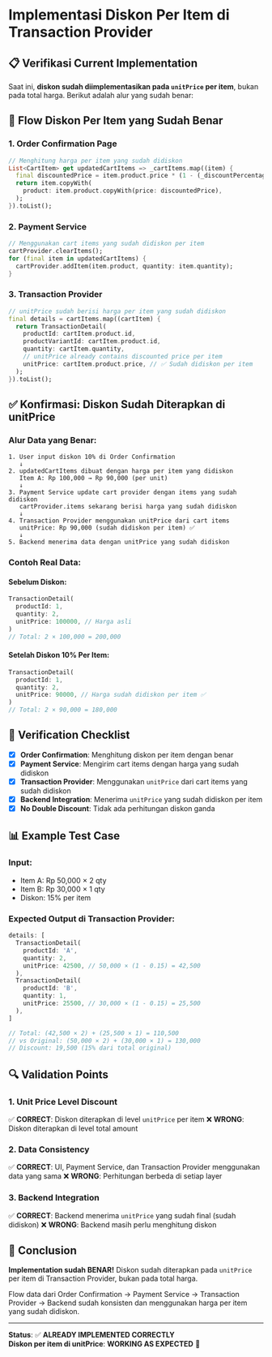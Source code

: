 # Implementasi Diskon Per Item di Transaction Provider

## 📋 **Verifikasi Current Implementation**

Saat ini, **diskon sudah diimplementasikan pada `unitPrice` per item**, bukan pada total harga. Berikut adalah alur yang sudah benar:

## 🔄 **Flow Diskon Per Item yang Sudah Benar**

### **1. Order Confirmation Page**

```dart
// Menghitung harga per item yang sudah didiskon
List<CartItem> get updatedCartItems => _cartItems.map((item) {
  final discountedPrice = item.product.price * (1 - (_discountPercentage / 100));
  return item.copyWith(
    product: item.product.copyWith(price: discountedPrice),
  );
}).toList();
```

### **2. Payment Service**

```dart
// Menggunakan cart items yang sudah didiskon per item
cartProvider.clearItems();
for (final item in updatedCartItems) {
  cartProvider.addItem(item.product, quantity: item.quantity);
}
```

### **3. Transaction Provider**

```dart
// unitPrice sudah berisi harga per item yang sudah didiskon
final details = cartItems.map((cartItem) {
  return TransactionDetail(
    productId: cartItem.product.id,
    productVariantId: cartItem.product.id,
    quantity: cartItem.quantity,
    // unitPrice already contains discounted price per item
    unitPrice: cartItem.product.price, // ✅ Sudah didiskon per item
  );
}).toList();
```

## ✅ **Konfirmasi: Diskon Sudah Diterapkan di unitPrice**

### **Alur Data yang Benar:**

```
1. User input diskon 10% di Order Confirmation
   ↓
2. updatedCartItems dibuat dengan harga per item yang didiskon
   Item A: Rp 100,000 → Rp 90,000 (per unit)
   ↓
3. Payment Service update cart provider dengan items yang sudah didiskon
   cartProvider.items sekarang berisi harga yang sudah didiskon
   ↓
4. Transaction Provider menggunakan unitPrice dari cart items
   unitPrice: Rp 90,000 (sudah didiskon per item) ✅
   ↓
5. Backend menerima data dengan unitPrice yang sudah didiskon
```

### **Contoh Real Data:**

#### **Sebelum Diskon:**

```dart
TransactionDetail(
  productId: 1,
  quantity: 2,
  unitPrice: 100000, // Harga asli
)
// Total: 2 × 100,000 = 200,000
```

#### **Setelah Diskon 10% Per Item:**

```dart
TransactionDetail(
  productId: 1,
  quantity: 2,
  unitPrice: 90000, // Harga sudah didiskon per item ✅
)
// Total: 2 × 90,000 = 180,000
```

## 🎯 **Verification Checklist**

- [x] **Order Confirmation**: Menghitung diskon per item dengan benar
- [x] **Payment Service**: Mengirim cart items dengan harga yang sudah didiskon
- [x] **Transaction Provider**: Menggunakan `unitPrice` dari cart items yang sudah didiskon
- [x] **Backend Integration**: Menerima `unitPrice` yang sudah didiskon per item
- [x] **No Double Discount**: Tidak ada perhitungan diskon ganda

## 📊 **Example Test Case**

### **Input:**

- Item A: Rp 50,000 × 2 qty
- Item B: Rp 30,000 × 1 qty
- Diskon: 15% per item

### **Expected Output di Transaction Provider:**

```dart
details: [
  TransactionDetail(
    productId: 'A',
    quantity: 2,
    unitPrice: 42500, // 50,000 × (1 - 0.15) = 42,500
  ),
  TransactionDetail(
    productId: 'B',
    quantity: 1,
    unitPrice: 25500, // 30,000 × (1 - 0.15) = 25,500
  ),
]

// Total: (42,500 × 2) + (25,500 × 1) = 110,500
// vs Original: (50,000 × 2) + (30,000 × 1) = 130,000
// Discount: 19,500 (15% dari total original)
```

## 🔍 **Validation Points**

### **1. Unit Price Level Discount**

✅ **CORRECT**: Diskon diterapkan di level `unitPrice` per item
❌ **WRONG**: Diskon diterapkan di level total amount

### **2. Data Consistency**

✅ **CORRECT**: UI, Payment Service, dan Transaction Provider menggunakan data yang sama
❌ **WRONG**: Perhitungan berbeda di setiap layer

### **3. Backend Integration**

✅ **CORRECT**: Backend menerima `unitPrice` yang sudah final (sudah didiskon)
❌ **WRONG**: Backend masih perlu menghitung diskon

## 🚀 **Conclusion**

**Implementation sudah BENAR!** Diskon sudah diterapkan pada `unitPrice` per item di Transaction Provider, bukan pada total harga.

Flow data dari Order Confirmation → Payment Service → Transaction Provider → Backend sudah konsisten dan menggunakan harga per item yang sudah didiskon.

---

**Status**: ✅ **ALREADY IMPLEMENTED CORRECTLY**  
**Diskon per item di unitPrice**: **WORKING AS EXPECTED** 🎯
